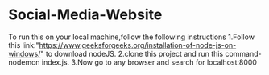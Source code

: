 # Social-Media-Website
To run this on your local machine,follow the following instructions
1.Follow this link:"https://www.geeksforgeeks.org/installation-of-node-js-on-windows/" to download nodeJS.
2.clone this project and run this command-nodemon index.js.
3.Now go to any browser and search for localhost:8000
